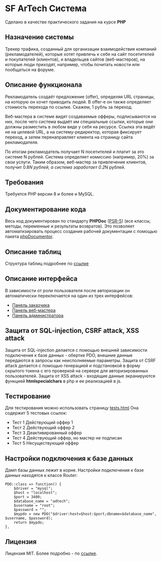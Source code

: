 # SF ArTech Система

Сделано в качестве практического задания на курсе **PHP**

## Назначение системы
Трекер трафика, созданный для организации взаимодействия компаний (рекламодателей), которые хотят привлечь к себе на сайт посетителей и покупателей (клиентов), и владельцев сайтов (веб-мастеров), на которые люди приходят, например, чтобы почитать новости или пообщаться на форуме.

## Описание функционала
Рекламодатель создаёт предложение (offer), определяя URL страницы, на которую он хочет приводить людей. В offer-е он также определяет стоимость перехода по ссылке. Скажем, 1 рубль за переход.

Веб-мастера в системе видят создаваемые офферы, подписываются на них, после чего система выдаёт им специальные ссылки, которые они должны разместить в любом виде у себя на ресурсе. Ссылка эта ведёт не на целевой URL, а на систему-редиректор, которая фиксирует переход, а затем перенаправляет клиента на страницу сайта рекламодателя.

По итогам рекламодатель получает N посетителей и платит за это системе N рублей. Система определяет комиссию (например, 20%) за свои услуги. Таким образом, веб-мастер за привлечение клиентов, получит 0.8*N рублей, а система заработает 0.2*N рублей.

## Требования 
Требуется PHP версии 8 и более и MySQL.

## Документирование кода
Весь код документирован по стандарту **PHPDoc** ([PSR-5](https://github.com/php-fig/fig-standards/blob/master/proposed/phpdoc.md)) (все классы, методы, переменные и результаты возвратов). Это позволяет автоматизировать процесс создания рабочей документации с помощью пакета [phpDocumentor](https://www.phpdoc.org/).

## Описание таблиц 
Структура таблиц подробнее по [ссылке](/docs/db.md)

## Описание интерфейса
В зависимости от роли пользователя после авторизации он автоматически переключается на один из трех интерфейсов:
- [Панель заказчика](docs/offer.md)
- [Панель веб-мастера](docs/webmaster.md)
- [Панель администратора](docs/admin.md)

## Защита от SQL-injection, CSRF attack, XSS attack
Защита от SQL-injection делается с помощью внешней зависимости подключения к базе данных - обертке PDO, внешние данные передаются в запросы как неисполняемые параметры.
Защита от CSRF attack делается с помощью генерацией и подстановкой в форму скрытого токена с его проверкой на сервере для авторизированных пользователей.
Защита от XSS attack - входящие данные экранируются функцией **htmlspecialchars** в php и ее реализацией в js.

## Тестирование
Для тестирования можно использовать страницу [tests.html](./public/tests.html)
Она содержит 5 тестовых ссылок:
- Тест 1 Действующий оффер 1 
- Тест 2 Действующий оффер 2 
- Тест 3 Деактивированный оффер 
- Тест 4 Действующий оффер, но мастер не подписан 
- Тест 5 Несуществующий оффер 

## Настройки подключения к базе данных
Дамп базы данных лежит в корне.
Настройки подключения к базе данных находятся к классе Router:
```
PDO::class => function() {
    $driver = "mysql";
    $host = "localhost";
    $port = 3400;
    $database_name = "adtech";
    $username = "root";
    $password = "";
    $mypdo = new PDO("$driver:host=$host:$port;dbname=$database_name", $username, $password);
    return $mypdo;
},
```

## Лицензия
Лицензия MIT. Более подробно - по [ссылке](/docs/licence.md).


